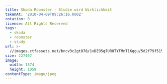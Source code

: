 ```yaml
---
title: Skoda Roomster - Studie wird Wirklichkeit
takenAt: '2010-04-09T09:26:16.000Z'
rotation: 0
license: All Rights Reserved
tags:
  - skoda
  - roomster
  - study
url: >-
  //images.ctfassets.net/bncv3c2gt878/1vDZ95q7UROTYTMnT1Kqgu/5d2f79f51569eb6142a9440d56fbcf66/skoda-roomster---studie-wird-wirklichkeit_4504430655_o
size: 227407
image:
  width: 1574
  height: 1059
contentType: image/jpeg
---
```


